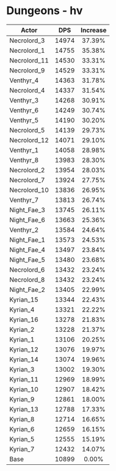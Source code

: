 # Dungeons - hv
| Actor | DPS | Increase |
|---|:---:|:---:|
|Necrolord_3|14974|37.39%|
|Necrolord_1|14755|35.38%|
|Necrolord_11|14530|33.31%|
|Necrolord_9|14529|33.31%|
|Venthyr_4|14363|31.78%|
|Necrolord_4|14337|31.54%|
|Venthyr_3|14268|30.91%|
|Venthyr_6|14249|30.74%|
|Venthyr_5|14190|30.20%|
|Necrolord_5|14139|29.73%|
|Necrolord_12|14071|29.10%|
|Venthyr_1|14058|28.98%|
|Venthyr_8|13983|28.30%|
|Necrolord_2|13954|28.03%|
|Necrolord_7|13924|27.75%|
|Necrolord_10|13836|26.95%|
|Venthyr_7|13813|26.74%|
|Night_Fae_3|13745|26.11%|
|Night_Fae_6|13663|25.36%|
|Venthyr_2|13584|24.64%|
|Night_Fae_1|13573|24.53%|
|Night_Fae_4|13497|23.84%|
|Night_Fae_5|13480|23.68%|
|Necrolord_6|13432|23.24%|
|Necrolord_8|13432|23.24%|
|Night_Fae_2|13405|22.99%|
|Kyrian_15|13344|22.43%|
|Kyrian_4|13321|22.22%|
|Kyrian_16|13278|21.83%|
|Kyrian_2|13228|21.37%|
|Kyrian_1|13106|20.25%|
|Kyrian_12|13076|19.97%|
|Kyrian_14|13074|19.96%|
|Kyrian_3|13002|19.30%|
|Kyrian_11|12969|18.99%|
|Kyrian_10|12907|18.42%|
|Kyrian_9|12861|18.00%|
|Kyrian_13|12788|17.33%|
|Kyrian_8|12714|16.65%|
|Kyrian_6|12659|16.15%|
|Kyrian_5|12555|15.19%|
|Kyrian_7|12432|14.07%|
|Base|10899|0.00%|
